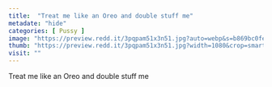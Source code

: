 ```yaml
---
title:  "Treat me like an Oreo and double stuff me"
metadate: "hide"
categories: [ Pussy ]
image: "https://preview.redd.it/3pqpam51x3n51.jpg?auto=webp&s=b869bc0fe918b4f92673aa90bf8be0b1ef809dca"
thumb: "https://preview.redd.it/3pqpam51x3n51.jpg?width=1080&crop=smart&auto=webp&s=168bda246c15aaa98f5568d899ccb7a341258a1e"
visit: ""
---
```

Treat me like an Oreo and double stuff me
